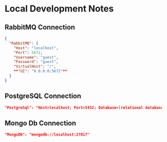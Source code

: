 # Local Development Notes

## RabbitMQ Connection
```json
{
  "RabbitMQ": {
    "Host": "localhost",
    "Port": 5672,
    "Username": "guest",
    "Password": "guest",
    "VirtualHost": "/",
    **"UI": "0.0.0.0:5672"**
  }
}
```

## PostgreSQL Connection
```json
"PostgreSql": "Host=localhost; Port=5432; Database=[relational database name]; Username=postgres; Password=postgres"
```

## Mongo Db Connection
```json
"MongoDb": "mongodb://localhost:27017"
```

